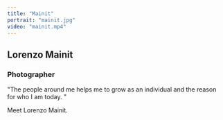 ```yaml
---
title: "Mainit"
portrait: "mainit.jpg"
video: "mainit.mp4"
---
```


## Lorenzo Mainit
### Photographer

"The people around me helps me to grow as an individual and the reason for who I am today. "

Meet Lorenzo Mainit.